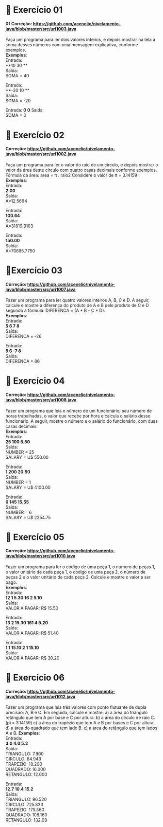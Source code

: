 # 📖 Exercício 01
#### 01 Correção: https://github.com/acenelio/nivelamento-java/blob/master/src/uri1003.java 
Faça um programa para ler dois valores inteiros, e depois mostrar na tela a soma desses números com uma mensagem explicativa, conforme exemplos.     
**Exemplos**:      
Entrada:    
**10 30 **      
Saída:    
SOMA = 40    

Entrada:    
**-30 10 **   
Saída:   
SOMA = -20    

Entrada: 
**0 0**
Saída:  
SOMA = 0
# 📖 Exercício 02 
#### Correção: https://github.com/acenelio/nivelamento-java/blob/master/src/uri1002.java 
Faça um programa para ler o valor do raio de um círculo, e depois mostrar o valor da área deste círculo com quatro casas decimais conforme exemplos. Fórmula da área: area = π . raio2 Considere o valor de π = 3.14159     
**Exemplos**:   
Entrada:   
**2.00**  
Saída:     
A=12.5664    

Entrada:      
**100.64**       
Saída:       
A=31819.3103       

Entrada:      
**150.00**     
Saída:       
A=70685.7750      
# 📖Exercício 03 
#### Correção: https://github.com/acenelio/nivelamento-java/blob/master/src/uri1007.java 
Fazer um programa para ler quatro valores inteiros A, B, C e D. A seguir, calcule e mostre a diferença do produto de A e B pelo produto de C e D segundo a fórmula: DIFERENCA = (A * B - C * D).           
**Exemplos**:       
Entrada:    
**5 6 7 8**    
Saída:    
DIFERENCA = -26    

Entrada:    
**5 6 -7 8**    
Saída:    
DIFERENCA = 86   
# 📖 Exercício 04 
#### Correção: https://github.com/acenelio/nivelamento-java/blob/master/src/uri1008.java 
Fazer um programa que leia o número de um funcionário, seu número de horas trabalhadas, o valor que recebe por hora e calcula o salário desse funcionário. A seguir, mostre o número e o salário do funcionário, com duas casas decimais.     
**Exemplos**:       
Entrada:    
**25 100 5.50**   
Saída:     
NUMBER = 25    
SALARY = U$ 550.00    

Entrada:    
**1 200 20.50**   
Saída:    
 NUMBER = 1    
 SALARY = U$ 4100.00    

Entrada:    
**6 145 15.55**   
Saída:     
NUMBER = 6    
SALARY = U$ 2254.75   
# 📖 Exercício 05 
#### Correção: https://github.com/acenelio/nivelamento-java/blob/master/src/uri1010.java 
Fazer um programa para ler o código de uma peça 1, o número de peças 1, o valor unitário de cada peça 1, o código de uma peça 2, o número de peças 2 e o valor unitário de cada peça 2. Calcule e mostre o valor a ser pago.     
**Exemplos**:       
Entrada:    
**12 1 5.30 16 2 5.10**   
Saída:     
VALOR A PAGAR: R$ 15.50    

Entrada:   
**13 2 15.30 161 4 5.20**    
Saída:    
VALOR A PAGAR: R$ 51.40    

Entrada:    
**1 1 15.10 2 1 15.10**    
Saída:    
VALOR A PAGAR: R$ 30.20    
# 📖 Exercício 06 
#### Correção: https://github.com/acenelio/nivelamento-java/blob/master/src/uri1012.java 
Fazer um programa que leia três valores com ponto flutuante de dupla precisão: A, B e C. Em seguida, calcule e mostre: a) a área do triângulo retângulo que tem A por base e C por altura. b) a área do círculo de raio C. (pi = 3.14159) c) a área do trapézio que tem A e B por bases e C por altura. d) a área do quadrado que tem lado B. e) a área do retângulo que tem lados A e B. 
**Exemplos**:    
Entrada:   
**3.0 4.0 5.2**     
Saída:    
TRIANGULO: 7.800    
CIRCULO: 84.949    
TRAPEZIO: 18.200   
QUADRADO: 16.000    
RETANGULO: 12.000    

Entrada:    
**12.7 10.4 15.2**    
Saída:    
TRIANGULO: 96.520    
CIRCULO: 725.833    
TRAPEZIO: 175.560    
QUADRADO: 108.160    
RETANGULO: 132.08   
